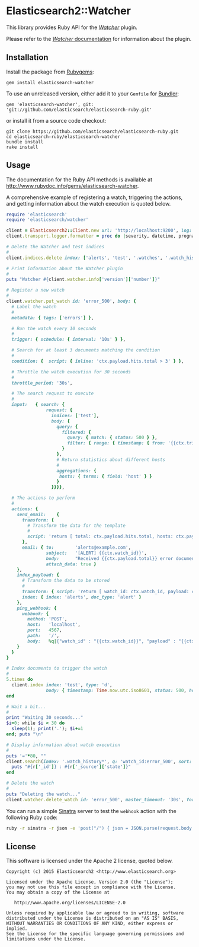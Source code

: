 # Elasticsearch2::Watcher

This library provides Ruby API for the [_Watcher_](https://www.elastic.co/products/watcher) plugin.

Please refer to the [_Watcher_ documentation](http://www.elastic.co/guide/en/watcher/current/index.html)
for information about the plugin.

## Installation

Install the package from [Rubygems](https://rubygems.org):

    gem install elasticsearch-watcher

To use an unreleased version, either add it to your `Gemfile` for [Bundler](http://gembundler.com):

    gem 'elasticsearch-watcher', git: 'git://github.com/elasticsearch/elasticsearch-ruby.git'

or install it from a source code checkout:

    git clone https://github.com/elasticsearch/elasticsearch-ruby.git
    cd elasticsearch-ruby/elasticsearch-watcher
    bundle install
    rake install

## Usage

The documentation for the Ruby API methods is available at <http://www.rubydoc.info/gems/elasticsearch-watcher>.

A comprehensive example of registering a watch, triggering the actions, and getting information
about the watch execution is quoted below.

```ruby
require 'elasticsearch'
require 'elasticsearch/watcher'

client = Elasticsearch2::Client.new url: 'http://localhost:9200', log: true
client.transport.logger.formatter = proc do |severity, datetime, progname, msg| "\e[2m#{msg}\e[0m\n" end

# Delete the Watcher and test indices
#
client.indices.delete index: ['alerts', 'test', '.watches', '.watch_history*'], ignore: 404

# Print information about the Watcher plugin
#
puts "Watcher #{client.watcher.info['version']['number']}"

# Register a new watch
#
client.watcher.put_watch id: 'error_500', body: {
  # Label the watch
  #
  metadata: { tags: ['errors'] },

  # Run the watch every 10 seconds
  #
  trigger: { schedule: { interval: '10s' } },

  # Search for at least 3 documents matching the condition
  #
  condition: {  script: { inline: 'ctx.payload.hits.total > 3' } },

  # Throttle the watch execution for 30 seconds
  #
  throttle_period: '30s',

  # The search request to execute
  #
  input:   { search: {
               request: {
                 indices: ['test'],
                 body: {
                   query: {
                     filtered: {
                       query: { match: { status: 500 } },
                       filter: { range: { timestamp: { from: '{{ctx.trigger.scheduled_time}}||-5m', to: '{{ctx.trigger.triggered_time}}' } } }
                     }
                   },
                   # Return statistics about different hosts
                   #
                   aggregations: {
                    hosts: { terms: { field: 'host' } }
                   }
                 }}}},

  # The actions to perform
  #
  actions: {
    send_email:    {
      transform: {
        # Transform the data for the template
        #
        script: 'return [ total: ctx.payload.hits.total, hosts: ctx.payload.aggregations.hosts.buckets.collect { [ host: it.key, errors: it.doc_count ] }, errors: ctx.payload.hits.hits.collect { it._source } ];'
      },
      email: { to:        'alerts@example.com',
               subject:   '[ALERT] {{ctx.watch_id}}',
               body:      "Received {{ctx.payload.total}} error documents in the last 5 minutes.\n\nHosts:\n\n{{#ctx.payload.hosts}}* {{host}} ({{errors}})\n{{/ctx.payload.hosts}}",
               attach_data: true }
    },
    index_payload: {
      # Transform the data to be stored
      #
      transform: { script: 'return [ watch_id: ctx.watch_id, payload: ctx.payload ]' },
      index: { index: 'alerts', doc_type: 'alert' }
    },
    ping_webhook: {
      webhook: {
        method: 'POST',
        host:   'localhost',
        port:   4567,
        path:   '/',
        body:   %q|{"watch_id" : "{{ctx.watch_id}}", "payload" : "{{ctx.payload}}"}| }
    }
  }
}

# Index documents to trigger the watch
#
5.times do
  client.index index: 'test', type: 'd',
               body: { timestamp: Time.now.utc.iso8601, status: 500, host: "10.0.0.#{rand(1..3)}" }
end

# Wait a bit...
#
print "Waiting 30 seconds..."
$i=0; while $i < 30 do
  sleep(1); print('.'); $i+=1
end; puts "\n"

# Display information about watch execution
#
puts '='*80, ""
client.search(index: '.watch_history*', q: 'watch_id:error_500', sort: 'trigger_event.schedule.triggered_time:asc')['hits']['hits'].each do |r|
  puts "#{r['_id']} : #{r['_source']['state']}"
end

# Delete the watch
#
puts "Deleting the watch..."
client.watcher.delete_watch id: 'error_500', master_timeout: '30s', force: true
```

You can run a simple [Sinatra](https://github.com/sinatra/sinatra/) server
to test the `webhook` action with the following Ruby code:

```bash
ruby -r sinatra -r json -e 'post("/") { json = JSON.parse(request.body.read); puts %Q~Received #{json["watch_id"]} with payload: #{json["payload"]}~ }'
```

## License

This software is licensed under the Apache 2 license, quoted below.

    Copyright (c) 2015 Elasticsearch2 <http://www.elasticsearch.org>

    Licensed under the Apache License, Version 2.0 (the "License");
    you may not use this file except in compliance with the License.
    You may obtain a copy of the License at

       http://www.apache.org/licenses/LICENSE-2.0

    Unless required by applicable law or agreed to in writing, software
    distributed under the License is distributed on an "AS IS" BASIS,
    WITHOUT WARRANTIES OR CONDITIONS OF ANY KIND, either express or implied.
    See the License for the specific language governing permissions and
    limitations under the License.
